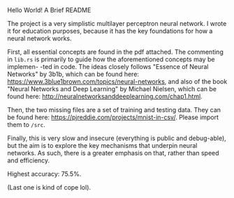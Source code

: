 Hello World! A Brief README

The project is a very simplistic multilayer perceptron neural network. I wrote
it for education purposes, because it has the key foundations for how a neural
network works. 

First, all essential concepts are found in the pdf attached. The commenting in
`lib.rs` is primarily to guide how the aforementioned concepts may be implemen-
-ted in code. The ideas closely follows "Essence of Neural Networks" by 3b1b,
which can be found here: https://www.3blue1brown.com/topics/neural-networks,
and also of the book "Neural Networks and Deep Learning" by Michael Nielsen,
which can be found here: http://neuralnetworksanddeeplearning.com/chap1.html.

Then, the two missing files are a set of training and testing data. They can be
found here: https://pjreddie.com/projects/mnist-in-csv/. Please import them to 
`/src`.

Finally, this is very slow and insecure (everything is public and debug-able),
but the aim is to explore the key mechanisms that underpin neural networks. As
such, there is a greater emphasis on that, rather than speed and efficiency.

Highest accuracy: 75.5%.

(Last one is kind of cope lol).